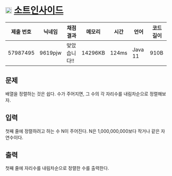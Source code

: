 # <img width="20px"  src="https://d2gd6pc034wcta.cloudfront.net/tier/6.svg" class="solvedac-tier"> [소트인사이드](https://www.acmicpc.net/problem/1427) 

| 제출 번호 | 닉네임 | 채점 결과 | 메모리 | 시간 | 언어 | 코드 길이 |
|---|---|---|---|---|---|---|
|57987495|9619pjw|맞았습니다!! |14296KB|124ms|Java 11|910B|

## 문제
<p>배열을 정렬하는 것은 쉽다. 수가 주어지면, 그 수의 각 자리수를 내림차순으로 정렬해보자.</p>

## 입력
<p>첫째 줄에 정렬하려고 하는 수 N이 주어진다. N은 1,000,000,000보다 작거나 같은 자연수이다.</p>

## 출력
<p>첫째 줄에 자리수를 내림차순으로 정렬한 수를 출력한다.</p>

